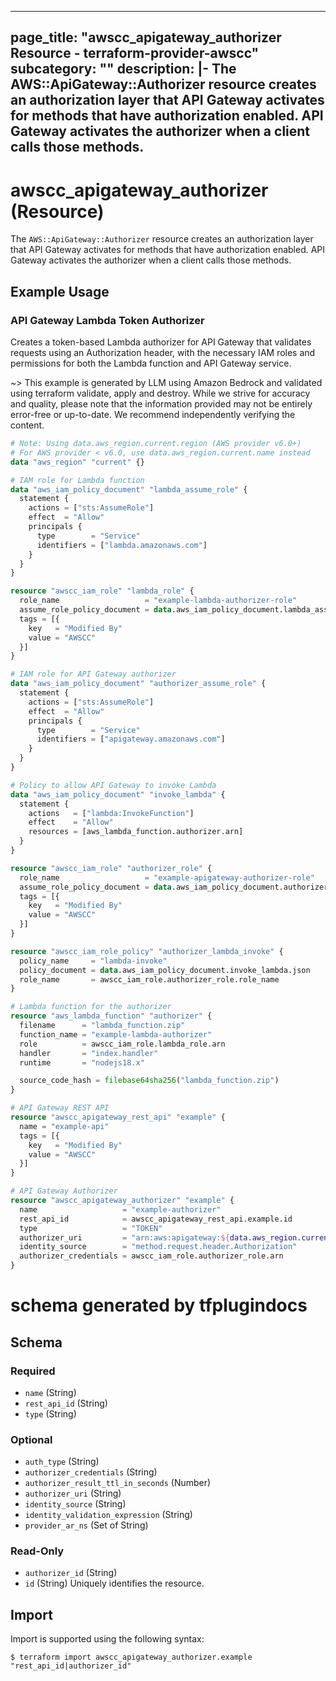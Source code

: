 
---
page_title: "awscc_apigateway_authorizer Resource - terraform-provider-awscc"
subcategory: ""
description: |-
  The AWS::ApiGateway::Authorizer resource creates an authorization layer that API Gateway activates for methods that have authorization enabled. API Gateway activates the authorizer when a client calls those methods.
---

# awscc_apigateway_authorizer (Resource)

The ``AWS::ApiGateway::Authorizer`` resource creates an authorization layer that API Gateway activates for methods that have authorization enabled. API Gateway activates the authorizer when a client calls those methods.

## Example Usage

### API Gateway Lambda Token Authorizer

Creates a token-based Lambda authorizer for API Gateway that validates requests using an Authorization header, with the necessary IAM roles and permissions for both the Lambda function and API Gateway service.

~> This example is generated by LLM using Amazon Bedrock and validated using terraform validate, apply and destroy. While we strive for accuracy and quality, please note that the information provided may not be entirely error-free or up-to-date. We recommend independently verifying the content.

```terraform
# Note: Using data.aws_region.current.region (AWS provider v6.0+)
# For AWS provider < v6.0, use data.aws_region.current.name instead
data "aws_region" "current" {}

# IAM role for Lambda function
data "aws_iam_policy_document" "lambda_assume_role" {
  statement {
    actions = ["sts:AssumeRole"]
    effect  = "Allow"
    principals {
      type        = "Service"
      identifiers = ["lambda.amazonaws.com"]
    }
  }
}

resource "awscc_iam_role" "lambda_role" {
  role_name                   = "example-lambda-authorizer-role"
  assume_role_policy_document = data.aws_iam_policy_document.lambda_assume_role.json
  tags = [{
    key   = "Modified By"
    value = "AWSCC"
  }]
}

# IAM role for API Gateway authorizer
data "aws_iam_policy_document" "authorizer_assume_role" {
  statement {
    actions = ["sts:AssumeRole"]
    effect  = "Allow"
    principals {
      type        = "Service"
      identifiers = ["apigateway.amazonaws.com"]
    }
  }
}

# Policy to allow API Gateway to invoke Lambda
data "aws_iam_policy_document" "invoke_lambda" {
  statement {
    actions   = ["lambda:InvokeFunction"]
    effect    = "Allow"
    resources = [aws_lambda_function.authorizer.arn]
  }
}

resource "awscc_iam_role" "authorizer_role" {
  role_name                   = "example-apigateway-authorizer-role"
  assume_role_policy_document = data.aws_iam_policy_document.authorizer_assume_role.json
  tags = [{
    key   = "Modified By"
    value = "AWSCC"
  }]
}

resource "awscc_iam_role_policy" "authorizer_lambda_invoke" {
  policy_name     = "lambda-invoke"
  policy_document = data.aws_iam_policy_document.invoke_lambda.json
  role_name       = awscc_iam_role.authorizer_role.role_name
}

# Lambda function for the authorizer
resource "aws_lambda_function" "authorizer" {
  filename      = "lambda_function.zip"
  function_name = "example-lambda-authorizer"
  role          = awscc_iam_role.lambda_role.arn
  handler       = "index.handler"
  runtime       = "nodejs18.x"

  source_code_hash = filebase64sha256("lambda_function.zip")
}

# API Gateway REST API
resource "awscc_apigateway_rest_api" "example" {
  name = "example-api"
  tags = [{
    key   = "Modified By"
    value = "AWSCC"
  }]
}

# API Gateway Authorizer
resource "awscc_apigateway_authorizer" "example" {
  name                   = "example-authorizer"
  rest_api_id            = awscc_apigateway_rest_api.example.id
  type                   = "TOKEN"
  authorizer_uri         = "arn:aws:apigateway:${data.aws_region.current.region}:lambda:path/2015-03-31/functions/${aws_lambda_function.authorizer.arn}/invocations"
  identity_source        = "method.request.header.Authorization"
  authorizer_credentials = awscc_iam_role.authorizer_role.arn
}
```

# schema generated by tfplugindocs
## Schema

### Required

- `name` (String)
- `rest_api_id` (String)
- `type` (String)

### Optional

- `auth_type` (String)
- `authorizer_credentials` (String)
- `authorizer_result_ttl_in_seconds` (Number)
- `authorizer_uri` (String)
- `identity_source` (String)
- `identity_validation_expression` (String)
- `provider_ar_ns` (Set of String)

### Read-Only

- `authorizer_id` (String)
- `id` (String) Uniquely identifies the resource.

## Import

Import is supported using the following syntax:

```shell
$ terraform import awscc_apigateway_authorizer.example "rest_api_id|authorizer_id"
```
